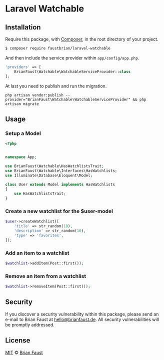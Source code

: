 # Laravel Watchable

## Installation

Require this package, with [Composer](https://getcomposer.org/), in the root directory of your project.

``` bash
$ composer require faustbrian/laravel-watchable
```

And then include the service provider within `app/config/app.php`.

``` php
'providers' => [
    BrianFaust\Watchable\WatchableServiceProvider::class
];
```

At last you need to publish and run the migration.
```
php artisan vendor:publish --provider="BrianFaust\Watchable\WatchableServiceProvider" && php artisan migrate
```

## Usage

### Setup a Model
``` php
<?php


namespace App;

use BrianFaust\Watchable\HasWatchlistsTrait;
use BrianFaust\Watchable\Interfaces\HasWatchlists;
use Illuminate\Database\Eloquent\Model;

class User extends Model implements HasWatchlists
{
    use HasWatchlistsTrait;
}

```

### Create a new watchlist for the $user-model
``` php
$user->createWatchlist([
    'title' => str_random(10),
    'description' => str_random(10),
    'type' => 'favorites',
]);
```

### Add an item to a watchlist
``` php
$watchlist->addItem(Post::first());
```

### Remove an item from a watchlist
``` php
$watchlist->removeItem(Post::first());
```

## Security

If you discover a security vulnerability within this package, please send an e-mail to Brian Faust at hello@brianfaust.de. All security vulnerabilities will be promptly addressed.

## License

[MIT](LICENSE) © [Brian Faust](https://brianfaust.de)

